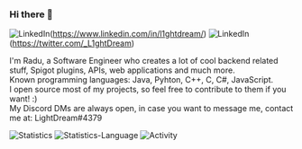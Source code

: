 ### Hi there 👋

![LinkedIn](https://img.shields.io/badge/LinkedIn-0077B5?style=for-the-badge&logo=linkedin&logoColor=white)(https://www.linkedin.com/in/l1ghtdream/)
![LinkedIn](https://img.shields.io/badge/Twitter-1DA1F2?style=for-the-badge&logo=twitter&logoColor=white)(https://twitter.com/_L1ghtDream)

I'm Radu, a Software Engineer who creates a lot of cool backend related stuff, Spigot plugins, APIs, web applications and much more.  
Known programming languages: Java, Pyhton, C++, C, C#, JavaScript.    
I open source most of my projects, so feel free to contribute to them if you want! :)  
My Discord DMs are always open, in case you want to message me, contact me at: LightDream#4379

![Statistics](https://github-readme-stats.vercel.app/api?username=L1ghtDream&show_icons=true&theme=dark)
![Statistics-Language](https://github-readme-stats.vercel.app/api/top-langs?username=L1ghtDream&theme=dark&layout=compact)
![Activity](https://activity-graph.herokuapp.com/graph?username=L1ghtDream&theme=react-dark)
